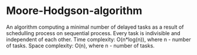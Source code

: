 # Moore-Hodgson-algorithm
An algorithm computing a minimal number of delayed tasks as a result of schedulling process on sequential process. Every task is indivisible and independent of each other.
Time complexity: O(n*log(n)), where n - number of tasks. 
Space complexity: O(n), where n - number of tasks. 
